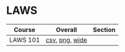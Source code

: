 # LAWS

| Course | Overall | Section |
| ------ | ------- | ------- |
| LAWS 101 | [csv](https://github.com/UCSD-Historical-Enrollment-Data/2025Summer2/blob/main/overall/LAWS%20101.csv), [png](https://raw.githubusercontent.com/UCSD-Historical-Enrollment-Data/2025Summer2/main/plot_overall/LAWS%20101.png), [wide](https://raw.githubusercontent.com/UCSD-Historical-Enrollment-Data/2025Summer2/main/plot_overall_wide/LAWS%20101.png) |  |
